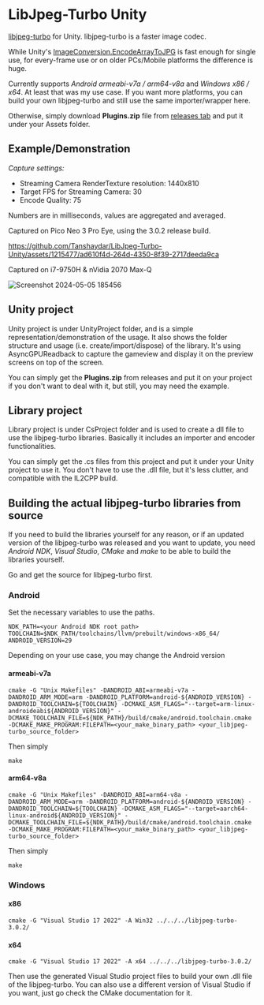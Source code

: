 # LibJpeg-Turbo Unity

[libjpeg-turbo](https://github.com/libjpeg-turbo/libjpeg-turbo) for Unity.
libjpeg-turbo is a faster image codec. 

While Unity's [ImageConversion.EncodeArrayToJPG](https://docs.unity3d.com/ScriptReference/ImageConversion.EncodeArrayToJPG.html) is fast enough for single use, for every-frame use or on older PCs/Mobile platforms the difference is huge.

Currently supports _Android armeabi-v7a / arm64-v8a_ and _Windows x86 / x64_. At least that was my use case. If you want more platforms, you can build your own libjpeg-turbo and still use the same importer/wrapper here.

Otherwise, simply download **Plugins.zip** file from [releases tab](https://github.com/Tanshaydar/LibJpegTurboUnity/releases) and put it under your Assets folder.

## Example/Demonstration
_Capture settings:_

* Streaming Camera RenderTexture resolution: 1440x810
* Target FPS for Streaming Camera: 30
* Encode Quality: 75

Numbers are in milliseconds, values are aggregated and averaged.

Captured on Pico Neo 3 Pro Eye, using the 3.0.2 release build. 

https://github.com/Tanshaydar/LibJpeg-Turbo-Unity/assets/1215477/ad610f4d-264d-4350-8f39-2717deeda9ca

Captured on i7-9750H & nVidia 2070 Max-Q

![Screenshot 2024-05-05 185456](https://github.com/Tanshaydar/LibJpegTurboUnity/assets/1215477/66dd5b8f-0514-4c03-8bab-c7a14844dbea)


## Unity project
Unity project is under UnityProject folder, and is a simple representation/demonstration of the usage. It also shows the folder structure and usage (i.e. create/import/dispose) of the library. It's using AsyncGPUReadback to capture the gameview and display it on the preview screens on top of the screen.

You can simply get the **Plugins.zip** from releases and put it on your project if you don't want to deal with it, but still, you may need the example.

## Library project
Library project is under CsProject folder and is used to create a dll file to use the libjpeg-turbo libraries.
Basically it includes an importer and encoder functionalities. 

You can simply get the .cs files from this project and put it under your Unity project to use it. You don't have to use the .dll file, but it's less clutter, and compatible with the IL2CPP build. 

## Building the actual libjpeg-turbo libraries from source

If you need to build the libraries yourself for any reason, or if an updated version of the libjpeg-turbo was released and you want to update, you need _Android NDK_, _Visual Studio_, _CMake_ and _make_ to be able to build the libraries yourself.

Go and get the source for libjpeg-turbo first.

### Android
Set the necessary variables to use the paths.
```
NDK_PATH=<your Android NDK root path>
TOOLCHAIN=$NDK_PATH/toolchains/llvm/prebuilt/windows-x86_64/
ANDROID_VERSION=29
```
Depending on your use case, you may change the Android version
#### armeabi-v7a
```
cmake -G "Unix Makefiles" -DANDROID_ABI=armeabi-v7a -DANDROID_ARM_MODE=arm -DANDROID_PLATFORM=android-${ANDROID_VERSION} -DANDROID_TOOLCHAIN=${TOOLCHAIN} -DCMAKE_ASM_FLAGS="--target=arm-linux-androideabi${ANDROID_VERSION}" -DCMAKE_TOOLCHAIN_FILE=${NDK_PATH}/build/cmake/android.toolchain.cmake -DCMAKE_MAKE_PROGRAM:FILEPATH=<your_make_binary_path> <your_libjpeg-turbo_source_folder>
```
Then simply
```
make
```

#### arm64-v8a

```
cmake -G "Unix Makefiles" -DANDROID_ABI=arm64-v8a -DANDROID_ARM_MODE=arm -DANDROID_PLATFORM=android-${ANDROID_VERSION} -DANDROID_TOOLCHAIN=${TOOLCHAIN} -DCMAKE_ASM_FLAGS="--target=aarch64-linux-android${ANDROID_VERSION}" -DCMAKE_TOOLCHAIN_FILE=${NDK_PATH}/build/cmake/android.toolchain.cmake -DCMAKE_MAKE_PROGRAM:FILEPATH=<your_make_binary_path> <your_libjpeg-turbo_source_folder>
```
Then simply 
```
make
```

### Windows
#### x86
```
cmake -G "Visual Studio 17 2022" -A Win32 ../../../libjpeg-turbo-3.0.2/
```
#### x64
```
cmake -G "Visual Studio 17 2022" -A x64 ../../../libjpeg-turbo-3.0.2/
```

Then use the generated Visual Studio project files to build your own .dll file of the libjpeg-turbo. You can also use a different version of Visual Studio if you want, just go check the CMake documentation for it.

